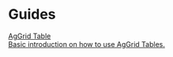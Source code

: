 # Guides

<div class="text-xl mb-2 font-semibold"></div>
<div class="grid grid-cols-2 gap-2 mb-4">
  <a href="/docs/misc/guides/aggrid_table" class="rounded-md p-6 border border-gray-200 hover:border-blue-500 transition-all cursor-pointer flex flex-col gap-2 !no-underline" >
   <div class="text-lg font-semibold text-gray-900">AgGrid Table</div>
    <div class="text-sm text-gray-500">Basic introduction on how to use AgGrid Tables.</div>
  </a>
</div>
